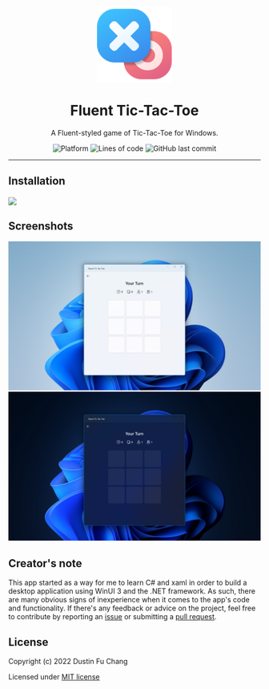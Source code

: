 <p align="center">
  <img width="150" align="center" src="Assets/StoreLogo.scale-400.png" />
</p>
<h1 align="center">
  Fluent Tic-Tac-Toe
</h1>

<p align="center">
  A Fluent-styled game of Tic-Tac-Toe for Windows.
</p>
<p align="center">

  <a title="Platform" target="_blank">
	<img src="https://img.shields.io/badge/Platform-Windows-blue" alt="Platform" />
  </a>
  
  <img alt="Lines of code" src="https://img.shields.io/tokei/lines/github/dfchang149/Fluent-Tic-Tac-Toe?color=orange&label=Total%20lines">
  <img alt="GitHub last commit" src="https://img.shields.io/github/last-commit/dfchang149/Fluent-Tic-Tac-Toe?label=Last%20commit">
</p>


---

## Installation

<a title="Microsoft Store" target="_blank" href="www.microsoft.com/store/apps/9NPFG5ZPGXZR">
  <img width="128" align="center" src="https://getbadgecdn.azureedge.net/images/English_L.png" />
</a>

## Screenshots

<div align="center">
	<img src="Assets/Screenshots/ScreenshotLight.png" />
	<img src="Assets/Screenshots/ScreenshotDark.png" />
</div>

## Creator's note
This app started as a way for me to learn C# and xaml in order to build a desktop application using WinUI 3 and the .NET framework. As such, there are many obvious signs of inexperience when it comes to the app's code and functionality. If there's any feedback or advice on the project, feel free to contribute by reporting an [issue](https://github.com/dfchang149/Fluent-Tic-Tac-Toe/issues) or submitting a [pull request](https://github.com/dfchang149/Fluent-Tic-Tac-Toe/pulls).

## License
Copyright (c) 2022 Dustin Fu Chang

Licensed under [MIT license](https://github.com/dfchang149/Fluent-Tic-Tac-Toe/blob/master/LICENSE.md)
